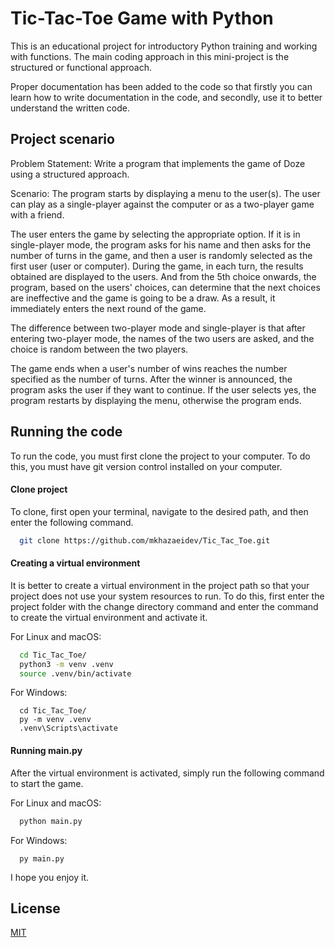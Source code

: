 
# Tic-Tac-Toe Game with Python

This is an educational project for introductory Python training and working with functions. The main coding approach in this mini-project is the structured or functional approach.

Proper documentation has been added to the code so that firstly you can learn how to write documentation in the code, and secondly, use it to better understand the written code.




## Project scenario

Problem Statement:
Write a program that implements the game of Doze using a structured approach.

Scenario:
The program starts by displaying a menu to the user(s). The user can play as a single-player against the computer or as a two-player game with a friend.

The user enters the game by selecting the appropriate option. If it is in single-player mode, the program asks for his name and then asks for the number of turns in the game, and then a user is randomly selected as the first user (user or computer). During the game, in each turn, the results obtained are displayed to the users. And from the 5th choice onwards, the program, based on the users' choices, can determine that the next choices are ineffective and the game is going to be a draw. As a result, it immediately enters the next round of the game.

The difference between two-player mode and single-player is that after entering two-player mode, the names of the two users are asked, and the choice is random between the two players.

The game ends when a user's number of wins reaches the number specified as the number of turns. After the winner is announced, the program asks the user if they want to continue. If the user selects yes, the program restarts by displaying the menu, otherwise the program ends.
## Running the code

To run the code, you must first clone the project to your computer. To do this, you must have git version control installed on your computer.

#### Clone project
To clone, first open your terminal, navigate to the desired path, and then enter the following command.

```bash
  git clone https://github.com/mkhazaeidev/Tic_Tac_Toe.git
```

#### Creating a virtual environment
It is better to create a virtual environment in the project path so that your project does not use your system resources to run. To do this, first enter the project folder with the change directory command and enter the command to create the virtual environment and activate it.

For Linux and macOS:
```bash
  cd Tic_Tac_Toe/
  python3 -m venv .venv
  source .venv/bin/activate
```

For Windows:
```CMD
  cd Tic_Tac_Toe/
  py -m venv .venv
  .venv\Scripts\activate
```

#### Running main.py
After the virtual environment is activated, simply run the following command to start the game.

For Linux and macOS:
```bash
  python main.py
```

For Windows:
```CMD
  py main.py
```

I hope you enjoy it.

## License

[MIT](https://choosealicense.com/licenses/mit/)
